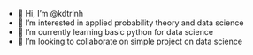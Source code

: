 - 👋 Hi, I’m @kdtrinh
- 👀 I’m interested in applied probability theory and data science
- 🌱 I’m currently learning basic python for data science 
- 💞️ I’m looking to collaborate on simple project on data science


<!---
kdtrinh/kdtrinh is a ✨ special ✨ repository because its `README.md` (this file) appears on your GitHub profile.
You can click the Preview link to take a look at your changes.
--->
